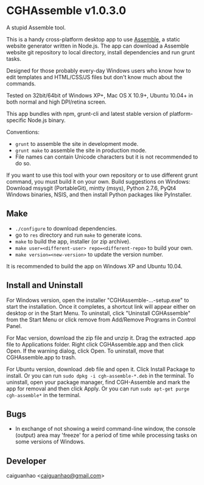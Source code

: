 CGHAssemble v1.0.3.0
====================

A stupid Assemble tool.

This is a handy cross-platform desktop app to use [Assemble](
http://assemble.io/), a static website generator written in Node.js.
The app can download a Assemble website git repository to local
directory, install dependencies and run grunt tasks.

Designed for those probably every-day Windows users who know how
to edit templates and HTML/CSS/JS files but don't know much about the
commands.

Tested on 32bit/64bit of Windows XP+, Mac OS X 10.9+, Ubuntu 10.04+ in
both normal and high DPI/retina screen.

This app bundles with npm, grunt-cli and latest stable version of
platform-specific Node.js binary.

Conventions:

* ``grunt`` to assemble the site in development mode.
* ``grunt make`` to assemble the site in production mode.
* File names can contain Unicode characters but it is not recommended
to do so.

If you want to use this tool with your own repository or to use
different grunt command, you must build it on your own.
Build suggestions on Windows: Download msysgit (PortableGit),
mintty (msys), Python 2.7.6, PyQt4 Windows binaries, NSIS, and then
install Python packages like PyInstaller.

Make
----

* ``./configure`` to download dependencies.
* go to ``res`` directory and run ``make`` to generate icons.
* ``make`` to build the app, installer (or zip archive).
* ``make user=<different-user> repo=<different-repo>`` to build your own.
* ``make version=<new-version>`` to update the version number.

It is recommended to build the app on Windows XP and Ubuntu 10.04.

Install and Uninstall
---------------------

For Windows version, open the installer "CGHAssemble-...-setup.exe" to start
the installation. Once it completes, a shortcut link will appear either on
desktop or in the Start Menu. To uninstall, click "Uninstall CGHAssemble" from
the Start Menu or click remove from Add/Remove Programs in Control Panel.

For Mac version, download the zip file and unzip it. Drag the extracted .app
file to Applications folder. Right click CGHAssemble.app and then click Open.
If the warning dialog, click Open. To uninstall, move that CGHAssemble.app
to trash.

For Ubuntu version, download .deb file and open it. Click Install Package to
install. Or you can run ``sudo dpkg -i cgh-assemble-*.deb`` in the terminal.
To uninstall, open your package manager, find CGH-Assemble and mark the app
for removal and then click Apply. Or you can run ``sudo apt-get purge
cgh-assemble*`` in the terminal.

Bugs
----

* In exchange of not showing a weird command-line window, the console
(output) area may 'freeze' for a period of time while processing tasks
on some versions of Windows.

Developer
---------

caiguanhao &lt;caiguanhao@gmail.com&gt;
